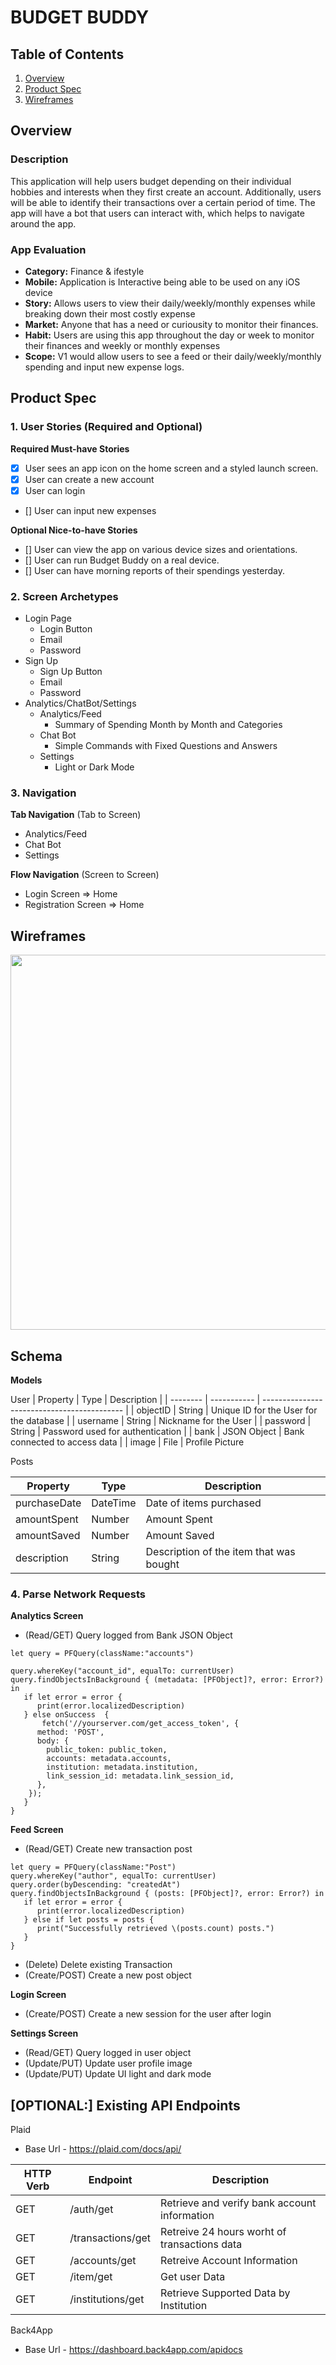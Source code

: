 # BUDGET BUDDY 

## Table of Contents
1. [Overview](#Overview)
1. [Product Spec](#Product-Spec)
1. [Wireframes](#Wireframes)

## Overview
### Description
This application will help users budget depending on their individual hobbies and interests when they first create an account. Additionally, users will be able to identify their transactions over a certain period of time. The app will have a bot that users can interact with, which helps to navigate around the app.
### App Evaluation
- **Category:** Finance & ifestyle
- **Mobile:** Application is Interactive being able to be used on any iOS device
- **Story:** Allows users to view their daily/weekly/monthly expenses while breaking down their most costly expense
- **Market:** Anyone that has a need or curiousity to monitor their finances. 
- **Habit:** Users are using this app throughout the day or week to monitor their finances and weekly or monthly expenses
- **Scope:** V1 would allow users to see a feed or their daily/weekly/monthly spending and input new expense logs. 

## Product Spec

### 1. User Stories (Required and Optional)

**Required Must-have Stories**

- [X] User sees an app icon on the home screen and a styled launch screen.
- [X] User can create a new account
- [X] User can login
- [] User can input new expenses


**Optional Nice-to-have Stories**

- [] User can view the app on various device sizes and orientations.
- [] User can run Budget Buddy on a real device.
- [] User can have morning reports of their spendings yesterday.

### 2. Screen Archetypes

* Login Page
    * Login Button
    * Email
    * Password
* Sign Up
    * Sign Up Button
    * Email 
    * Password
* Analytics/ChatBot/Settings
    * Analytics/Feed
        * Summary of Spending Month by Month and Categories
    * Chat Bot
        * Simple Commands with Fixed Questions and Answers
    * Settings
        * Light or Dark Mode

### 3. Navigation

**Tab Navigation** (Tab to Screen)

* Analytics/Feed
* Chat Bot
* Settings

**Flow Navigation** (Screen to Screen)
* Login Screen
 => Home
* Registration Screen
 => Home




## Wireframes

<img src="https://i.imgur.com/ExyuTkF.jpg" width=600>



## Schema

**Models**

User
| Property | Type        | Description                                 |
| -------- | ----------- | ------------------------------------------- |
| objectID | String      | Unique ID for the User for the database     |
| username | String      | Nickname for the User                       |
| password | String      | Password used for authentication            |
| bank     | JSON Object | Bank connected to access data               |
| image    | File        | Profile Picture

Posts

| Property     | Type        | Description                                |
| -----------  | ----------- | ------------------------------------------ |
| purchaseDate | DateTime    | Date of items purchased                    |
| amountSpent | Number      | Amount Spent                               |
| amountSaved | Number      | Amount Saved                               |
| description  | String      | Description of the item that was bought    |


### 4. Parse Network Requests

**Analytics Screen** 
* (Read/GET) Query logged from Bank JSON Object
```
let query = PFQuery(className:"accounts")

query.whereKey("account_id", equalTo: currentUser)
query.findObjectsInBackground { (metadata: [PFObject]?, error: Error?) in
   if let error = error { 
      print(error.localizedDescription)
   } else onSuccess  {
       fetch('//yourserver.com/get_access_token', {
      method: 'POST',
      body: {
        public_token: public_token,
        accounts: metadata.accounts,
        institution: metadata.institution,
        link_session_id: metadata.link_session_id,
      },
    });
   }
}
```

**Feed Screen**
* (Read/GET) Create new transaction post
```
let query = PFQuery(className:"Post")
query.whereKey("author", equalTo: currentUser)
query.order(byDescending: "createdAt")
query.findObjectsInBackground { (posts: [PFObject]?, error: Error?) in
   if let error = error { 
      print(error.localizedDescription)
   } else if let posts = posts {
      print("Successfully retrieved \(posts.count) posts.")
   }
}
```
* (Delete) Delete existing Transaction
* (Create/POST) Create a new post object

**Login Screen** 
* (Create/POST) Create a new session for the user after login

**Settings Screen** 
* (Read/GET) Query logged in user object 
* (Update/PUT) Update user profile image
* (Update/PUT) Update UI light and dark mode

## [OPTIONAL:] Existing API Endpoints

Plaid
* Base Url - https://plaid.com/docs/api/

| HTTP Verb | Endpoint  | Description |
| --------- | --------  | ----------- |
| GET       | /auth/get | Retrieve and verify bank account information |
| GET       | /transactions/get | Retreive 24 hours worht of transactions data |
| GET       | /accounts/get | Retreive Account Information |
| GET       | /item/get | Get user Data
| GET       | /institutions/get | Retrieve Supported Data by Institution |


Back4App
* Base Url - https://dashboard.back4app.com/apidocs

